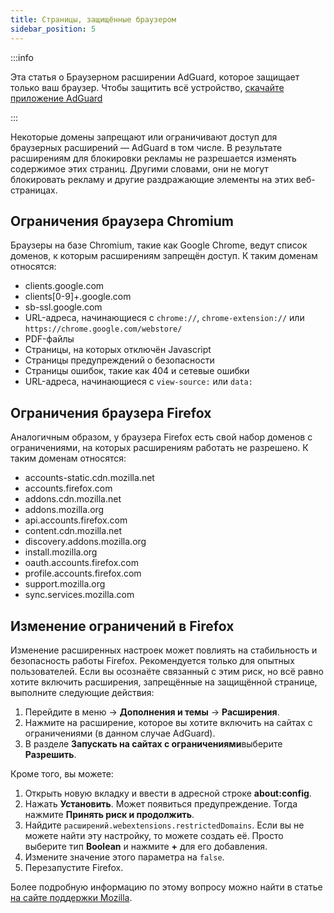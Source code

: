 ```yaml
---
title: Страницы, защищённые браузером
sidebar_position: 5
---
```


:::info

Эта статья о Браузерном расширении AdGuard, которое защищает только ваш браузер. Чтобы защитить всё устройство, [скачайте приложение AdGuard](https://adguard.com/download.html?auto=true)

:::

Некоторые домены запрещают или ограничивают доступ для браузерных расширений — AdGuard в том числе. В результате расширениям для блокировки рекламы не разрешается изменять содержимое этих страниц. Другими словами, они не могут блокировать рекламу и другие раздражающие элементы на этих веб-страницах.

## Ограничения браузера Chromium

Браузеры на базе Chromium, такие как Google Chrome, ведут список доменов, к которым расширениям запрещён доступ. К таким доменам относятся:

- clients.google.com
- clients[0-9]+.google.com
- sb-ssl.google.com
- URL-адреса, начинающиеся с `chrome://`, `chrome-extension://` или `https://chrome.google.com/webstore/`
- PDF-файлы
- Страницы, на которых отключён Javascript
- Страницы предупреждений о безопасности
- Страницы ошибок, такие как 404 и сетевые ошибки
- URL-адреса, начинающиеся с `view-source:` или `data:`

## Ограничения браузера Firefox

Аналогичным образом, у браузера Firefox есть свой набор доменов с ограничениями, на которых расширениям работать не разрешено. К таким доменам относятся:

- accounts-static.cdn.mozilla.net
- accounts.firefox.com
- addons.cdn.mozilla.net
- addons.mozilla.org
- api.accounts.firefox.com
- content.cdn.mozilla.net
- discovery.addons.mozilla.org
- install.mozilla.org
- oauth.accounts.firefox.com
- profile.accounts.firefox.com
- support.mozilla.org
- sync.services.mozilla.com

## Изменение ограничений в Firefox

Изменение расширенных настроек может повлиять на стабильность и безопасность работы Firefox. Рекомендуется только для опытных пользователей. Если вы осознаёте связанный с этим риск, но всё равно хотите включить расширения, запрещённые на защищённой странице, выполните следующие действия:

1. Перейдите в меню → **Дополнения и темы** → **Расширения**.
2. Нажмите на расширение, которое вы хотите включить на сайтах с ограничениями (в данном случае AdGuard).
3. В разделе **Запускать на сайтах с ограничениями**выберите **Разрешить**.

Кроме того, вы можете:

1. Открыть новую вкладку и ввести в адресной строке **about:config**.
2. Нажать **Установить**. Может появиться предупреждение. Тогда нажмите **Принять риск и продолжить**.
3. Найдите `расширений.webextensions.restrictedDomains`. Если вы не можете найти эту настройку, то можете создать её. Просто выберите тип **Boolean** и нажмите **+** для его добавления.
4. Измените значение этого параметра на `false`.
5. Перезапустите Firefox.

Более подробную информацию по этому вопросу можно найти в статье [на сайте поддержки Mozilla](https://mzl.la/3POXoWi).
